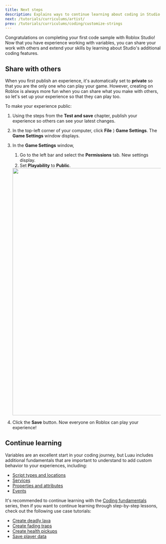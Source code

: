 ```yaml
---
title: Next steps
description: Explains ways to continue learning about coding in Studio.
next: /tutorials/curriculums/artist/
prev: /tutorials/curriculums/coding/customize-strings
---
```


Congratulations on completing your first code sample with Roblox Studio! Now that you have experience working with variables, you can share your work with others and extend your skills by learning about Studio's additional coding features.

## Share with others

When you first publish an experience, it's automatically set to **private** so that you are the only one who can play your game. However, creating on Roblox is always more fun when you can share what you make with others, so let's set up your experience so that they can play too.

To make your experience public:

1. Using the steps from the **Test and save** chapter, publish your experience so others can see your latest changes.

1. In the top-left corner of your computer, click **File** ⟩ **Game Settings**. The **Game Settings** window displays.

1. In the **Game Settings** window,
   1. Go to the left bar and select the **Permissions** tab. New settings display.
   1. Set **Playability** to **Public**.

   <img src="../../../assets/education/general/make-public.png" width="800" />

1. Click the **Save** button. Now everyone on Roblox can play your experience!

## Continue learning

Variables are an excellent start in your coding journey, but Luau includes additional fundamentals that are important to understand to add custom behavior to your experiences, including:

- [Script types and locations](../../../scripting/locations.md)
- [Services](../../../scripting/services.md)
- [Properties and attributes](../../../scripting/attributes.md)
- [Events](../../../scripting/events/index.md)

It's recommended to continue learning with the [Coding fundamentals](../../fundamentals/coding-1/coding-fundamentals.md) series, then if you want to continue learning through step-by-step lessons, check out the following use case tutorials:

- [Create deadly lava](../../use-case-tutorials/scripting/basic-scripting/deadly-lava.md)
- [Create fading traps](../../use-case-tutorials/scripting/basic-scripting/fading-trap.md)
- [Create health pickups](../../use-case-tutorials/scripting/intermediate-scripting/create-a-health-pickup.md)
- [Save player data](../../use-case-tutorials/scripting/intermediate-scripting/save-data.md)
